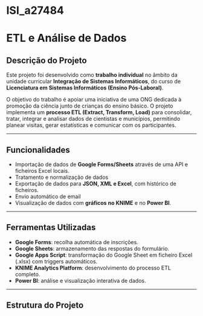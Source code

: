 # ISI_a27484

# ETL e Análise de Dados

## Descrição do Projeto
Este projeto foi desenvolvido como **trabalho individual** no âmbito da unidade curricular **Integração de Sistemas Informáticos**, do curso de **Licenciatura em Sistemas Informáticos (Ensino Pós-Laboral)**.

O objetivo do trabalho é apoiar uma iniciativa de uma ONG dedicada à promoção da ciência junto de crianças do ensino básico. O projeto implementa um **processo ETL (Extract, Transform, Load)** para consolidar, tratar, integrar e analisar dados de cientistas e municípios, permitindo planear visitas, gerar estatísticas e comunicar com os participantes.

---

## Funcionalidades
- Importação de dados de **Google Forms/Sheets** através de uma API e ficheiros Excel locais.
- Tratamento e normalização de dados
- Exportação de dados para **JSON, XML e Excel**, com histórico de ficheiros.
- Envio automático de email
- Visualização de dados com **gráficos no KNIME** e no **Power BI**.

---

## Ferramentas Utilizadas
- **Google Forms**: recolha automática de inscrições.
- **Google Sheets**: armazenamento das respostas do formulário.
- **Google Apps Script**: transformação do Google Sheet em ficheiro Excel (.xlsx) com triggers automáticos.
- **KNIME Analytics Platform**: desenvolvimento do processo ETL completo.
- **Power BI**: análise e visualização interativa de dados.

---

## Estrutura do Projeto
